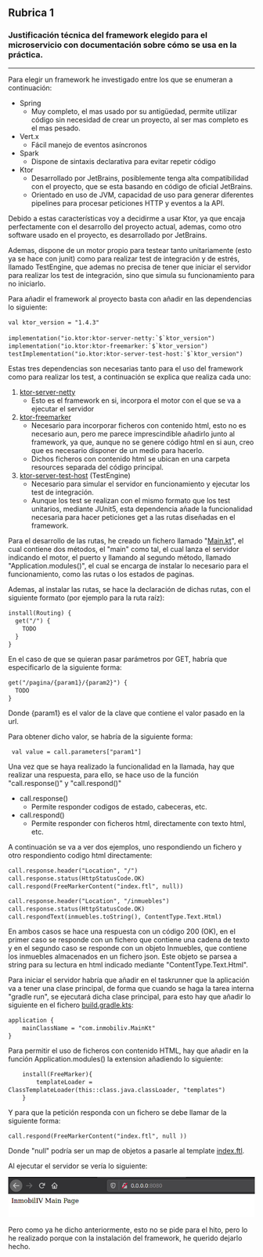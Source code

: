 ## Rubrica 1

### Justificación técnica del framework elegido para el microservicio con documentación sobre cómo se usa en la práctica.

---

Para elegir un framework he investigado entre los que se enumeran a continuación:

  - Spring
    - Muy completo, el mas usado por su antigüedad, permite utilizar código sin necesidad de crear un proyecto, al ser mas completo es el mas pesado.
  - Vert.x
    - Fácil manejo de eventos asíncronos
  - Spark
    - Dispone de sintaxis declarativa para evitar repetir código
  - Ktor
    - Desarrollado por JetBrains, posiblemente tenga alta compatibilidad con el proyecto, que se esta basando en código de oficial JetBrains.
    - Orientado en uso de JVM, capacidad de uso para generar diferentes pipelines para procesar peticiones HTTP y eventos a la API.


Debido a estas características voy a decidirme a usar Ktor, ya que encaja perfectamente con el desarrollo del proyecto actual, ademas, como otro software usado en el proyecto, es desarrollado por JetBrains.

Ademas, dispone de un motor propio para testear tanto unitariamente (esto ya se hace con junit) como para realizar test de integración y de estrés, llamado TestEngine, que ademas no precisa de tener que iniciar el servidor para realizar los test de integración, sino que simula su funcionamiento para no iniciarlo.

Para añadir el framework al proyecto basta con añadir en las dependencias lo siguiente:

```
val ktor_version = "1.4.3"

implementation("io.ktor:ktor-server-netty:`$`ktor_version")
implementation("io.ktor:ktor-freemarker:`$`ktor_version")
testImplementation("io.ktor:ktor-server-test-host:`$`ktor_version")
```

Estas tres dependencias son necesarias tanto para el uso del framework como para realizar los test, a continuación se explica que realiza cada uno:

1. [ktor-server-netty](https://api.ktor.io/1.2.1/io.ktor.server.netty/-netty/)
   - Esto es el framework en si, incorpora el motor con el que se va a ejecutar el servidor
2. [ktor-freemarker](https://ktor.io/docs/freemarker.html)
   - Necesario para incorporar ficheros con contenido html, esto no es necesario aun, pero me parece imprescindible añadirlo junto al framework, ya que, aunque no se genere código html en si aun, creo que es necesario disponer de un medio para hacerlo.
   - Dichos ficheros con contenido html se ubican en una carpeta resources separada del código principal.
3. [ktor-server-test-host](https://ktor.io/docs/servers-testing.html) (TestEngine)
   - Necesario para simular el servidor en funcionamiento y ejecutar los test de integración.
   - Aunque los test se realizan con el mismo formato que los test unitarios, mediante JUnit5, esta dependencia añade la funcionalidad necesaria para hacer peticiones get a las rutas diseñadas en el framework.

Para el desarrollo de las rutas, he creado un fichero llamado "[Main.kt](../../app/src/main/kotlin/Main.kt)", el cual contiene dos métodos, el "main" como tal, el cual lanza el servidor indicando el motor, el puerto y llamando al segundo método, llamado "Application.modules()", el cual se encarga de instalar lo necesario para el funcionamiento, como las rutas o los estados de paginas.

Ademas, al instalar las rutas, se hace la declaración de dichas rutas, con el siguiente formato (por ejemplo para la ruta raíz):

```
install(Routing) {
  get("/") {
    TODO
  }
}
```

En el caso de que se quieran pasar parámetros por GET, habría que especificarlo de la siguiente forma:

```
get("/pagina/{param1}/{param2}") {
  TODO
}
```

Donde {param1} es el valor de la clave que contiene el valor pasado en la url.

Para obtener dicho valor, se habría de la siguiente forma:

```
 val value = call.parameters["param1"]
```

Una vez que se haya realizado la funcionalidad en la llamada, hay que realizar una respuesta, para ello, se hace uso de la función "call.response()" y "call.respond()"

- call.response()
  - Permite responder codigos de estado, cabeceras, etc.
- call.respond()
  - Permite responder con ficheros html, directamente con texto html, etc.

A continuación se va a ver dos ejemplos, uno respondiendo un fichero y otro respondiento codigo html directamente:

```
call.response.header("Location", "/")
call.response.status(HttpStatusCode.OK)
call.respond(FreeMarkerContent("index.ftl", null))
```

```
call.response.header("Location", "/inmuebles")
call.response.status(HttpStatusCode.OK)
call.respondText(inmuebles.toString(), ContentType.Text.Html)
```

En ambos casos se hace una respuesta con un código 200 (OK), en el primer caso se responde con un fichero que contiene una cadena de texto y en el segundo caso se responde con un objeto Inmuebles, que contiene los inmuebles almacenados en un fichero json. Este objeto se parsea a string para su lectura en html indicado mediante "ContentType.Text.Html".

Para iniciar el servidor habría que añadir en el taskrunner que la aplicación va a tener una clase principal, de forma que cuando se haga la tarea interna "gradle run", se ejecutará dicha clase principal, para esto hay que añadir lo siguiente en el fichero [build.gradle.kts](../../app/build.gradle.kts):

```
application {
    mainClassName = "com.inmobiliv.MainKt"
}
```

Para permitir el uso de ficheros con contenido HTML, hay que añadir en la función Application.modules() la extension añadiendo lo siguiente:

```
    install(FreeMarker){
        templateLoader = ClassTemplateLoader(this::class.java.classLoader, "templates")
    }
```

Y para que la petición responda con un fichero se debe llamar de la siguiente forma:

```
call.respond(FreeMarkerContent("index.ftl", null ))
```

Donde "null" podría ser un map de objetos a pasarle al template [index.ftl](../../app/src/main/resources/templates/index.ftl).

Al ejecutar el servidor se vería lo siguiente:

![funcionando](../img/hito6/rubrica1/funcionando.png)

Pero como ya he dicho anteriormente, esto no se pide para el hito, pero lo he realizado porque con la instalación del framework, he querido dejarlo hecho.